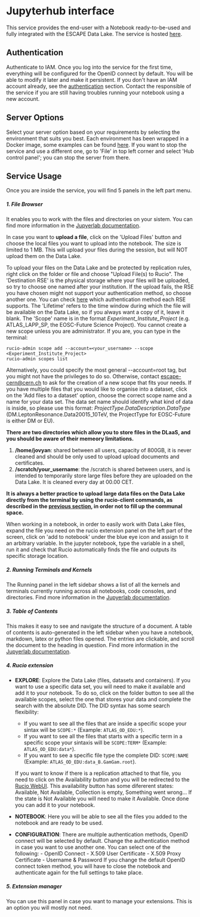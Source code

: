 # Jupyterhub interface

This service provides the end-user with a Notebook ready-to-be-used and fully integrated with the ESCAPE Data Lake. The service is hosted [here](https://escape-notebook.cern.ch). 

## Authentication
Authenticate to IAM. Once you log into the service for the first time, everything will be configured for the OpenID connect by default. You will be able to modify it later and make it persistent.
If you don't have an IAM account already, see the [authentication](index.md) section.
Contact the responsible of the service if you are still having troubles running your notebook using a new account.

<!-- ## DLaaS structure 

![DLaaS architechture](img/dlaas_diagram.png) -->

## Server Options
Select your server option based on your requirements by selecting the environment that suits you best. Each environment has been wrapped in a Docker image, some examples can be found [here](https://gitlab.cern.ch/escape-wp2/docker-images). If you want to stop the service and use a different one, go to 'File' in top left corner and select 'Hub control panel'; you can stop the server from there.

## Service Usage
Once you are inside the service, you will find 5 panels in the left part menu.

##### 1. File Browser

It enables you to work with the files and directories on your sistem. You can find more information in the [Jupyerlab documentation](https://jupyterlab.readthedocs.io/en/stable/user/files.html).

In case you want to **upload a file**, click on the 'Upload Files' button and choose the local files you want to upload into the notebook. The size is limited to 1 MB. This will upload your files during the session, but will NOT upload them on the Data Lake. 

To upload your files on the Data Lake and be protected by replication rules, right click on the folder or file and choose "Upload File(s) to Rucio". 
The 'Destination RSE' is the physical storage where your files will be uploaded, so try to choose one named after your institution. If the upload fails, the RSE you have chosen might not support your authentication method, so choose another one. You can check [here](https://wiki.escape2020.de/index.php/WP2_-_DIOS#2_Datalake_Architecture) which authentication method each RSE supports. 
The 'Lifetime' refers to the time window during which the file will be available on the Data Lake, so if you always want a copy of it, leave it blank. 
The 'Scope' name is in the format _Experiment_Institute_Project_ (e.g. ATLAS_LAPP_SP, the EOSC-Future Science Project). You cannot create a new scope unless you are administrator. If you are, you can type in the terminal:


```console
rucio-admin scope add --account=<your_username> --scope <Experiment_Institute_Project>
rucio-admin scopes list
```

Alternatively, you could specify the most general --account=root tag, but you might not have the privileges to do so. 
Otherwise, contact escape-cern@cern.ch to ask for the creation of a new scope that fits your needs. 
If you have multiple files that you would like to organise into a dataset, click on the 'Add files to a dataset' option, choose the correct scope name and a name for your data set. The data set name should identify what kind of data is inside, so please use this format: _ProjectType.DataDescription.DataType_ (DM.LeptonResonance.Data20015_10TeV, the ProjectType for EOSC-Future is either DM or EU). 

**There are two directories which allow you to store files in the DLaaS, and you should be aware of their memeory limitations.**

1. **/home/jovyan**: shared between all users, capacity of 800GB, it is never cleaned and should be only used to upload upload documents and certificates. 
2. **/scratch/your_username**: the /scratch is shared between users, and is intended to temporarily store large files before they are uploaded on the Data Lake. It is cleaned every day at 00.00 CET. 

**It is always a better practice to upload large data files on the Data Lake directly from the terminal by using the rucio-client commands, as described in the [previous section](rucio_cli.md), in order not to fill up the communal space.**

When working in a notebook, in order to easily work with Data Lake files, expand the file you need on the rucio extension panel on the left part of the screen, click on 'add to notebook' under the blue eye icon and assign to it an arbitrary variable. In the jupyter notebook, type the variable in a shell, run it and check that Rucio automatically finds the file and outputs its specific storage location.  

##### 2. Running Terminals and Kernels
The Running panel in the left sidebar shows a list of all the kernels and terminals currently running across all notebooks, code consoles, and directories. Find more information in the [Jupyerlab documentation](https://jupyterlab.readthedocs.io/en/stable/user/running.html).

##### 3. Table of Contents
This makes it easy to see and navigate the structure of a document. A table of contents is auto-generated in the left sidebar when you have a notebook, markdown, latex or python files opened. The entries are clickable, and scroll the document to the heading in question. Find more information in the [Jupyerlab documentation](https://jupyterlab.readthedocs.io/en/stable/user/toc.html).

##### 4. Rucio extension
* **EXPLORE**:
Explore the Data Lake (files, datasets and containers). 
If you want to use a specific data set, you will need to make it available and add it to your notebook. To do so, click on the folder button to see all the available scopes, select the one that stores your data and complete the search with the absolute DID. The DID syntax has some search flexibility:
    - If you want to see all the files that are inside a specific scope your sintax will be ``` SCOPE:* ``` (Example: ```ATLAS_OD_EDU:*```).
    - If you want to see all the files that starts with a specific term in a specific scope your sintaxis will be ```SCOPE:TERM*``` (Example: ```ATLAS_OD_EDU:data*```).
    - If you want to see a specific file type the complete DID: ```SCOPE:NAME``` (Example: ```ATLAS_OD_EDU:data_B.GamGam.root```).

    If you want to know if there is a replication attached to that file, you need to click on the Availability button and you will be redirected to the [Rucio WebUI](https://escape-rucio-webui.cern.ch/). This availability button has some difererent states: Available, Not Available, Collection is empty, Something went wrong... If the state is Not Available you will need to make it Available. Once done you can add it to your notebook.

* **NOTEBOOK**:
    Here you will be able to see all the files you added to the notebook and are ready to be used.

* **CONFIGURATION**:
    There are multiple authentication methods, OpenID connect will be selected by default. Change the authentication method in case you want to use another one. You can select one of the following:
        - OpenID Connect
        - X.509 User Certificate
        - X.509 Proxy Certificate
        - Username & Password
    If you change the default OpenID connect token method, you will have to close the notebook and authenticate again for the full settings to take place. 
##### 5. Extension manager
You can use this panel in case you want to manage your extensions. This is an option you will mostly not need.
